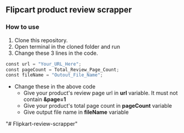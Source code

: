 ## Flipcart product review scrapper

### How to use

1. Clone this repository.
2. Open terminal in the cloned folder and run
3. Change these 3 lines in the code.

```py
const url = "Your_URL_Here";
const pageCount = Total_Review_Page_Count;
const fileName = "Outout_File_Name";
```

- Change these in the above code
  - Give your product's review page url in **url** variable. It must not contain **&page=1**
  - Give your product's total page count in **pageCount** variable
  - Give output file name in **fileName** variable

"# Flipkart-review-scrapper" 
